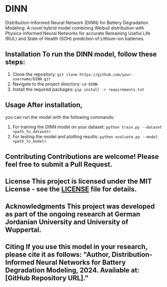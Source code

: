 # DINN
Distribution-Informed Neural Network (DINN) for Battery Degradation Modeling: A novel hybrid model combining Weibull distribution with Physics-Informed Neural Networks for accurate Remaining Useful Life (RUL) and State of Health (SOH) prediction of Lithium-ion batteries.

## Installation To run the DINN model, follow these steps: 
1. Clone the repository:
    `git clone https://github.com/your-username/DINN.git`
2. Navigate to the project directory: 
    `cd DINN`
3. Install the required packages:
    `pip install -r requirements.txt`

## Usage After installation, 
you can run the model with the following commands: 
1. For training the DINN model on your dataset:
     `python train.py --dataset <path_to_dataset>`
2. For testing the model and plotting results:
     `python evaluate.py --model <path_to_model>`

## Contributing Contributions are welcome! Please feel free to submit a Pull Request. 
## License This project is licensed under the MIT License - see the [LICENSE](LICENSE) file for details. 
## Acknowledgments This project was developed as part of the ongoing research at German Jordanian University and University of Wuppertal. 
## Citing If you use this model in your research, please cite it as follows: "Author, Distribution-Informed Neural Networks for Battery Degradation Modeling, 2024. Available at: [GitHub Repository URL]."
